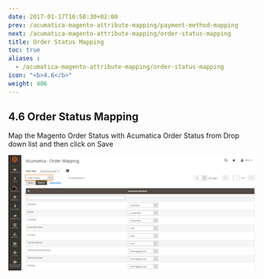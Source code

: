 ```yaml
---
date: 2017-01-17T16:58:30+02:00
prev: /acumatica-magento-attribute-mapping/payment-method-mapping
next: /acumatica-magento-attribute-mapping/order-status-mapping
title: Order Status Mapping
toc: true
aliases :
  - /acumatica-magento-attribute-mapping/order-status-mapping
icon: "<b>4.6</b>"
weight: 406
---
```

## 4.6 Order Status Mapping

<p>Map the Magento Order Status with Acumatica Order Status from Drop down list and then click on Save</p>

![order-status-mapping](images/order-status-mapping.png?classes=shadow)
